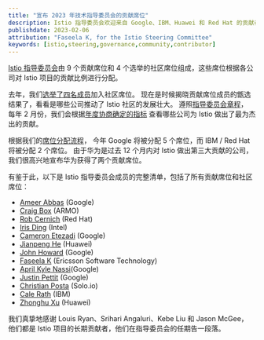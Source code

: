 ```yaml
---
title: "宣布 2023 年技术指导委员会的贡献席位"
description: Istio 指导委员会欢迎来自 Google、IBM、Huawei 和 Red Hat 的贡献者们。
publishdate: 2023-02-06
attribution: "Faseela K, for the Istio Steering Committee"
keywords: [istio,steering,governance,community,contributor]
---
```


[Istio 指导委员会](https://github.com/istio/community/blob/master/steering/README.md)由
9 个贡献席位和 4 个选举的社区席位组成，这些席位根据各公司对 Istio 项目的贡献比例进行分配。

去年，我们[选举了四名成员](/zh/blog/2022/steering-election-results/)加入社区席位。
现在是时候揭晓贡献席位成员的甑选结果了，看看是哪些公司推动了 Istio 社区的发展壮大。
遵照[指导委员会章程](https://github.com/istio/community/blob/master/steering/CHARTER.md)，
每年 2 月份，我们会根据[年度协商确定的指标](https://github.com/istio/community/blob/master/steering/CONTRIBUTION-FORMULA.md)
查看哪些公司为 Istio 做出了最为杰出的贡献。

根据我们的[席位分配流程](https://docs.google.com/spreadsheets/d/1IIms6OT1DgJ_lbn5433sy5wvqNBIIQgQHoWZvpShSXk/edit#gid=1365082320)，
今年 Google 将被分配 5 个席位，而 IBM / Red Hat 将被分配 2 个席位。
由于华为是过去 12 个月内对 Istio 做出第三大贡献的公司，
我们很高兴地宣布华为获得了两个贡献席位。

有鉴于此，以下是 Istio 指导委员会成员的完整清单，包括了所有贡献席位和社区席位：

- [Ameer Abbas](https://github.com/ameer00) (Google)
- [Craig Box](https://github.com/craigbox) (ARMO)
- [Rob Cernich](https://github.com/rcernich) (Red Hat)
- [Iris Ding](https://github.com/irisdingbj) (Intel)
- [Cameron Etezadi](https://github.com/cetezadi) (Google)
- [Jianpeng He](https://github.com/zirain) (Huawei)
- [John Howard](https://github.com/howardjohn) (Google)
- [Faseela K](https://github.com/kfaseela) (Ericsson Software Technology)
- [April Kyle Nassi](https://github.com/thisisnotapril)(Google)
- [Justin Pettit](https://github.com/justinpettit) (Google)
- [Christian Posta](https://github.com/christian-posta) (Solo.io)
- [Cale Rath](https://github.com/ctrath) (IBM)
- [Zhonghu Xu](https://github.com/hzxuzhonghu) (Huawei)

我们真挚地感谢 Louis Ryan、Srihari Angaluri、Kebe Liu 和 Jason McGee，
他们都是 Istio 项目的长期贡献者，他们在指导委员会的任期告一段落。
